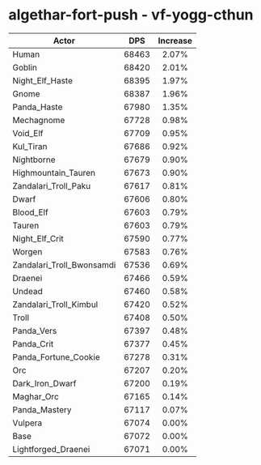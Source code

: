 # algethar-fort-push - vf-yogg-cthun
| Actor | DPS | Increase |
|---|:---:|:---:|
|Human|68463|2.07%|
|Goblin|68420|2.01%|
|Night_Elf_Haste|68395|1.97%|
|Gnome|68387|1.96%|
|Panda_Haste|67980|1.35%|
|Mechagnome|67728|0.98%|
|Void_Elf|67709|0.95%|
|Kul_Tiran|67686|0.92%|
|Nightborne|67679|0.90%|
|Highmountain_Tauren|67673|0.90%|
|Zandalari_Troll_Paku|67617|0.81%|
|Dwarf|67606|0.80%|
|Blood_Elf|67603|0.79%|
|Tauren|67603|0.79%|
|Night_Elf_Crit|67590|0.77%|
|Worgen|67583|0.76%|
|Zandalari_Troll_Bwonsamdi|67536|0.69%|
|Draenei|67466|0.59%|
|Undead|67460|0.58%|
|Zandalari_Troll_Kimbul|67420|0.52%|
|Troll|67408|0.50%|
|Panda_Vers|67397|0.48%|
|Panda_Crit|67377|0.45%|
|Panda_Fortune_Cookie|67278|0.31%|
|Orc|67207|0.20%|
|Dark_Iron_Dwarf|67200|0.19%|
|Maghar_Orc|67165|0.14%|
|Panda_Mastery|67117|0.07%|
|Vulpera|67074|0.00%|
|Base|67072|0.00%|
|Lightforged_Draenei|67071|0.00%|
